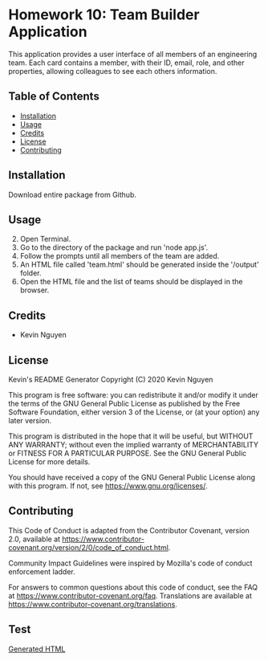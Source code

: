 # Homework 10: Team Builder Application

This application provides a user interface of all members of an engineering team. Each card contains a member, with their ID, email, role, and other properties, allowing colleagues to see each others information.

## Table of Contents

* [Installation](#installation)
* [Usage](#usage)
* [Credits](#credits)
* [License](#license)
* [Contributing](#contributing)

## Installation

Download entire package from Github.

## Usage

2. Open Terminal.
3. Go to the directory of the package and run 'node app.js'.
4. Follow the prompts until all members of the team are added.
5. An HTML file called 'team.html' should be generated inside the '/output' folder.
6. Open the HTML file and the list of teams should be displayed in the browser.

## Credits

* Kevin Nguyen

## License

Kevin's README Generator Copyright (C) 2020 Kevin Nguyen

This program is free software: you can redistribute it and/or modify it under the terms of the GNU General Public License as published by the Free Software Foundation, either version 3 of the License, or (at your option) any later version.

This program is distributed in the hope that it will be useful, but WITHOUT ANY WARRANTY; without even the implied warranty of MERCHANTABILITY or FITNESS FOR A PARTICULAR PURPOSE. See the GNU General Public License for more details.

You should have received a copy of the GNU General Public License along with this program. If not, see https://www.gnu.org/licenses/.

## Contributing

This Code of Conduct is adapted from the Contributor Covenant, version 2.0, available at https://www.contributor-covenant.org/version/2/0/code_of_conduct.html.

Community Impact Guidelines were inspired by Mozilla's code of conduct enforcement ladder.

For answers to common questions about this code of conduct, see the FAQ at https://www.contributor-covenant.org/faq. Translations are available at https://www.contributor-covenant.org/translations.

## Test

[Generated HTML](output/team.html)
